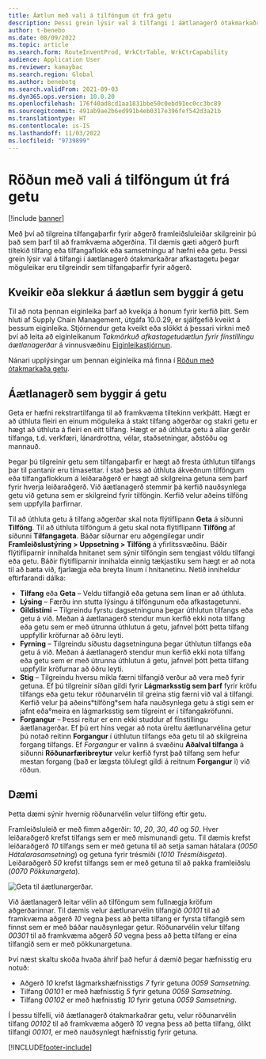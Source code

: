 ```yaml
---
title: Áætlun með vali á tilföngum út frá getu
description: Þessi grein lýsir val á tilfangi í áætlanagerð ótakmarkaðrar afkastagetu þegar möguleikar eru tilgreindir sem tilfangaþarfir fyrir aðgerð.
author: t-benebo
ms.date: 08/09/2022
ms.topic: article
ms.search.form: RouteInventProd, WrkCtrTable, WrkCtrCapability
audience: Application User
ms.reviewer: kamaybac
ms.search.region: Global
ms.author: benebotg
ms.search.validFrom: 2021-09-03
ms.dyn365.ops.version: 10.0.20
ms.openlocfilehash: 176f40ad8cd1aa1831bbe50c0ebd91ec0cc3bc89
ms.sourcegitcommit: 491ab9ae2b6ed991b4eb0317e396fef542d3a21b
ms.translationtype: HT
ms.contentlocale: is-IS
ms.lasthandoff: 11/03/2022
ms.locfileid: "9739899"
---
```

# <a name="scheduling-with-resource-selection-based-on-capability"></a>Röðun með vali á tilföngum út frá getu

[!include [banner](../../includes/banner.md)]

Með því að tilgreina tilfangaþarfir fyrir aðgerð framleiðsluleiðar skilgreinir þú það sem þarf til að framkvæma aðgerðina. Til dæmis gæti aðgerð þurft tiltekið tilfang eða tilfangaflokk eða samsetningu af hæfni eða getu. Þessi grein lýsir val á tilfangi í áætlanagerð ótakmarkaðrar afkastagetu þegar möguleikar eru tilgreindir sem tilfangaþarfir fyrir aðgerð.

## <a name="turn-the-capability-based-scheduling-feature-on-or-off"></a>Kveikir eða slekkur á áætlun sem byggir á getu

Til að nota þennan eiginleika þarf að kveikja á honum fyrir kerfið þitt. Sem hluti af Supply Chain Management, útgáfa 10.0.29, er sjálfgefið kveikt á þessum eiginleika. Stjórnendur geta kveikt eða slökkt á þessari virkni með því að leita að eiginleikanum *Takmörkuð afkastagetuáætlun fyrir fínstillingu áætlanagerðar* á vinnusvæðinu [Eiginleikastjórnun](../../../fin-ops-core/fin-ops/get-started/feature-management/feature-management-overview.md).

Nánari upplýsingar um þennan eiginleika má finna í [Röðun með ótakmarkaða getu](infinite-capacity-planning.md).

## <a name="capability-based-scheduling"></a>Áætlanagerð sem byggir á getu

Geta er hæfni rekstrartilfanga til að framkvæma tiltekinn verkþátt. Hægt er að úthluta fleiri en einum möguleika á stakt tilfang aðgerðar og stakri getu er hægt að úthluta á fleiri en eitt tilfang. Hægt er að úthluta getu á allar gerðir tilfanga, t.d. verkfæri, lánardrottna, vélar, staðsetningar, aðstöðu og mannauð.

Þegar þú tilgreinir getu sem tilfangaþarfir er hægt að fresta úthlutun tilfangs þar til pantanir eru tímasettar. Í stað þess að úthluta ákveðnum tilföngum eða tilfangaflokkum á leiðaraðgerð er hægt að skilgreina getuna sem þarf fyrir hverja leiðaraðgerð. Við áætlanagerð stemmir þá kerfið nauðsynlega getu við getuna sem er skilgreind fyrir tilföngin. Kerfið velur aðeins tilföng sem uppfylla þarfirnar.

Til að úthluta getu á tilfang aðgerðar skal nota flýtiflipann **Geta** á síðunni **Tilföng**. Til að úthluta tilföngum á getu skal nota flýtiflipann **Tilföng** af síðunni **Tilfangageta**. Báðar síðurnar eru aðgengilegar undir **Framleiðslustýring \> Uppsetning \> Tilföng** á yfirlitssvæðinu. Báðir flýtifliparnir innihalda hnitanet sem sýnir tilföngin sem tengjast völdu tilfangi eða getu. Báðir flýtifliparnir innihalda einnig tækjastiku sem hægt er að nota til að bæta við, fjarlægja eða breyta línum í hnitanetinu. Netið inniheldur eftirfarandi dálka:

- **Tilfang** eða **Geta** – Veldu tilfangið eða getuna sem línan er að úthluta.
- **Lýsing** – Færðu inn stutta lýsingu á tilföngunum eða afkastagetunni.
- **Gildistími** – Tilgreindu fyrstu dagsetninguna þegar úthlutun tilfangs eða getu á við. Meðan á áætlanagerð stendur mun kerfið ekki nota tilfang eða getu sem er með útrunna úthlutun á getu, jafnvel þótt þetta tilfang uppfyllir kröfurnar að öðru leyti.
- **Fyrning** – Tilgreindu síðustu dagsetninguna þegar úthlutun tilfangs eða getu á við. Meðan á áætlanagerð stendur mun kerfið ekki nota tilfang eða getu sem er með útrunna úthlutun á getu, jafnvel þótt þetta tilfang uppfyllir kröfurnar að öðru leyti.
- **Stig** – Tilgreindu hversu mikla færni tilfangið verður að vera með fyrir getuna. Ef þú tilgreinir síðan gildi fyrir **Lágmarksstig sem þarf** fyrir kröfu tilfangs eða getu tekur röðunarvélin til greina stig færni við val á tilfangi. Kerfið velur þá aðeins°tilföng°sem hafa nauðsynlega getu á stigi sem er jafnt eða°meira en lágmarksstig sem tilgreint er í tilfangakröfunni.
- **Forgangur** – Þessi reitur er enn ekki studdur af fínstillingu áætlanagerðar. Ef þú ert hins vegar að nota úreltu áætlunarvélina getur þú notað reitinn **Forgangur** í úthlutun tilfangs eða getu til að skilgreina forgang tilfangs. Ef *Forgangur* er valinn á svæðinu **Aðalval tilfanga** á síðunni **Röðunarfæribreytur** velur kerfið fyrst það tilfang sem hefur mestan forgang (það er lægsta tölulegt gildi á reitnum **Forgangur** i) við röðun.

## <a name="example"></a>Dæmi

Þetta dæmi sýnir hvernig röðunarvélin velur tilföng eftir getu.

Framleiðsluleið er með fimm aðgerðir: *10*, *20*, *30*, *40* og *50*. Hver leiðaraðgerð krefst tilfangs sem er með mismunandi getu. Til dæmis krefst leiðaraðgerð *10* tilfangs sem er með getuna til að setja saman hátalara (*0050 Hátalarasamsetning*) og getuna fyrir trésmíði (*1010 Trésmíðisgeta*). Leiðaraðgerð *50* krefst tilfangs sem er með getuna til að pakka framleiðslu (*0070 Pökkunargeta*).

![Geta til áætlunargerðar.](media/capability-based-scheduling.png "Geta til áætlunargerðar.")

Við áætlanagerð leitar vélin að tilföngum sem fullnægja kröfum aðgerðarinnar. Til dæmis velur áætlunarvélin tilfangið *00101* til að framkvæma aðgerð *10* vegna þess að þetta tilfang er fyrsta tilfangið sem finnst sem er með báðar nauðsynlegar getur. Röðunarvélin velur tilfang *00301* til að framkvæma aðgerð *50* vegna þess að þetta tilfang er eina tilfangið sem er með pökkunargetuna.

Því næst skaltu skoða hvaða áhrif það hefur á dæmið þegar hæfnisstig eru notuð:

- Aðgerð *10* krefst lágmarkshæfnisstigs *7* fyrir getuna *0059 Samsetning*.
- Tilfang *00101* er með hæfnisstig *5* fyrir getuna *0059 Samsetning*.
- Tilfang *00102* er með hæfnisstig *10* fyrir getuna *0059 Samsetning*.

Í þessu tilfelli, við áætlanagerð ótakmarkaðrar getu, velur röðunarvélin tilfang *00102* til að framkvæma aðgerð *10* vegna þess að þetta tilfang, ólíkt tilfangi *00101*, er með nauðsynlegt hæfnisstig fyrir getuna.

[!INCLUDE[footer-include](../../../includes/footer-banner.md)]
